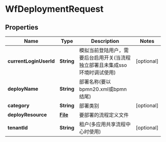 
# WfDeploymentRequest

## Properties
Name | Type | Description | Notes
------------ | ------------- | ------------- | -------------
**currentLoginUserId** | **String** | 模拟当前登陆用户，需要后台启用开关(当流程独立部署且未集成sso环境时调试使用) |  [optional]
**deployName** | **String** | 部署名称(要以bpmn20.xml或bpmn结尾) | 
**category** | **String** | 部署类别 |  [optional]
**deployResource** | [**File**](File.md) | 要部署的流程定义文件 | 
**tenantId** | **String** | 租户(多应用共享流程中心时使用) |  [optional]



